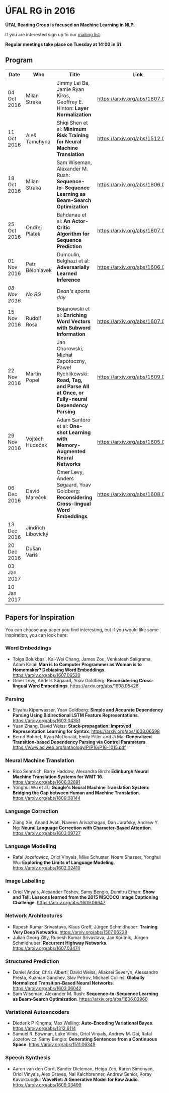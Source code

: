 # ÚFAL RG in 2016

**ÚFAL Reading Group is focused on Machine Learning in NLP.**

If you are interested sign up to our [mailing list](https://groups.google.com/forum/#!forum/ufal-rg).

**Regular meetings take place on Tuesday at 14:00 in S1.**

## Program

| Date          | Who                | Title | Link
| ----          | ---                | ----- | ----
| 04 Oct 2016   | Milan Straka       | Jimmy Lei Ba, Jamie Ryan Kiros, Geoffrey E. Hinton: **Layer Normalization** | https://arxiv.org/abs/1607.06450
| 11 Oct 2016   | Aleš Tamchyna      | Shiqi Shen et al: **Minimum Risk Training for Neural Machine Translation** | https://arxiv.org/abs/1512.02433
| 18 Oct 2016   | Milan Straka       | Sam Wiseman, Alexander M. Rush: **Sequence-to-Sequence Learning as Beam-Search Optimization** | https://arxiv.org/abs/1606.02960
| 25 Oct 2016   | Ondřej Plátek      | Bahdanau et al: **An Actor-Critic Algorithm for Sequence Prediction** | https://arxiv.org/abs/1607.07086 |
| 01 Nov 2016   | Petr Bělohlávek    | Dumoulin, Belghazi et al: **Adversarially Learned Inference** | https://arxiv.org/abs/1606.00704
| *08 Nov 2016* | *No RG*            | *Dean's sports day* | &nbsp;
| 15 Nov 2016   | Rudolf Rosa        | Bojanowski et al: **Enriching Word Vectors with Subword Information** | https://arxiv.org/abs/1607.04606
| 22 Nov 2016   | Martin Popel       | Jan Chorowski, Michał Zapotoczny, Paweł Rychlikowski: **Read, Tag, and Parse All at Once, or Fully-neural Dependency Parsing** | https://arxiv.org/abs/1609.03441
| 29 Nov 2016   | Vojtěch Hudeček    | Adam Santoro et al: **One-shot Learning with Memory-Augmented Neural Networks** | https://arxiv.org/abs/1605.06065
| 06 Dec 2016   | David Mareček      | Omer Levy, Anders Søgaard, Yoav Goldberg: **Reconsidering Cross-lingual Word Embeddings** | https://arxiv.org/abs/1608.05426
| 13 Dec 2016   | Jindřich Libovický | &nbsp; | &nbsp;
| 20 Dec 2016   | Dušan Variš        | &nbsp; | &nbsp;
| 03 Jan 2017   | &nbsp;             | &nbsp; | &nbsp;
| 10 Jan 2017   | &nbsp;             | &nbsp; | &nbsp;

## Papers for Inspiration

You can choose any paper you find interesting, but if you would like some inspiration, you can look here:

### Word Embeddings

- Tolga Bolukbasi, Kai-Wei Chang, James Zou, Venkatesh Saligrama, Adam Kalai: **Man is to Computer Programmer as Woman is to Homemaker? Debiasing Word Embeddings**. https://arxiv.org/abs/1607.06520
- Omer Levy, Anders Søgaard, Yoav Goldberg: **Reconsidering Cross-lingual Word Embeddings**. https://arxiv.org/abs/1608.05426

### Parsing

- Eliyahu Kiperwasser, Yoav Goldberg: **Simple and Accurate Dependency Parsing Using Bidirectional LSTM Feature Representations**. https://arxiv.org/abs/1603.04351
- Yuan Zhang, David Weiss: **Stack-propagation: Improved Representation Learning for Syntax**. https://arxiv.org/abs/1603.06598
- Bernd Bohnet, Ryan McDonald, Emily Pitler and Ji Ma: **Generalized Transition-based Dependency Parsing via Control Parameters**. https://www.aclweb.org/anthology/P/P16/P16-1015.pdf

### Neural Machine Translation

- Rico Sennrich, Barry Haddow, Alexandra Birch: **Edinburgh Neural Machine Translation Systems for WMT 16**. https://arxiv.org/abs/1606.02891
- Yonghui Wu et al.: **Google's Neural Machine Translation System: Bridging the Gap between Human and Machine Translation**. https://arxiv.org/abs/1609.08144

### Language Correction

- Ziang Xie, Anand Avati, Naveen Arivazhagan, Dan Jurafsky, Andrew Y. Ng: **Neural Language Correction with Character-Based Attention**. https://arxiv.org/abs/1603.09727

### Language Modelling

- Rafal Jozefowicz, Oriol Vinyals, Mike Schuster, Noam Shazeer, Yonghui Wu: **Exploring the Limits of Language Modeling**. https://arxiv.org/abs/1602.02410

### Image Labelling

- Oriol Vinyals, Alexander Toshev, Samy Bengio, Dumitru Erhan: **Show and Tell: Lessons learned from the 2015 MSCOCO Image Captioning Challenge**. https://arxiv.org/abs/1609.06647

### Network Architectures

- Rupesh Kumar Srivastava, Klaus Greff, Jürgen Schmidhuber: **Training Very Deep Networks**. https://arxiv.org/abs/1507.06228
- Julian Georg Zilly, Rupesh Kumar Srivastava, Jan Koutník, Jürgen Schmidhuber: **Recurrent Highway Networks**. https://arxiv.org/abs/1607.03474

### Structured Prediction

- Daniel Andor, Chris Alberti, David Weiss, Aliaksei Severyn, Alessandro Presta, Kuzman Ganchev, Slav Petrov, Michael Collins: **Globally Normalized Transition-Based Neural Networks**. https://arxiv.org/abs/1603.06042
- Sam Wiseman, Alexander M. Rush: **Sequence-to-Sequence Learning as Beam-Search Optimization**. https://arxiv.org/abs/1606.02960

### Variational Autoencoders

- Diederik P Kingma, Max Welling: **Auto-Encoding Variational Bayes**. https://arxiv.org/abs/1312.6114
- Samuel R. Bowman, Luke Vilnis, Oriol Vinyals, Andrew M. Dai, Rafal Jozefowicz, Samy Bengio: **Generating Sentences from a Continuous Space**. https://arxiv.org/abs/1511.06349

### Speech Synthesis

- Aaron van den Oord, Sander Dieleman, Heiga Zen, Karen Simonyan, Oriol Vinyals, Alex Graves, Nal Kalchbrenner, Andrew Senior, Koray Kavukcuoglu: **WaveNet: A Generative Model for Raw Audio**. https://arxiv.org/abs/1609.03499
